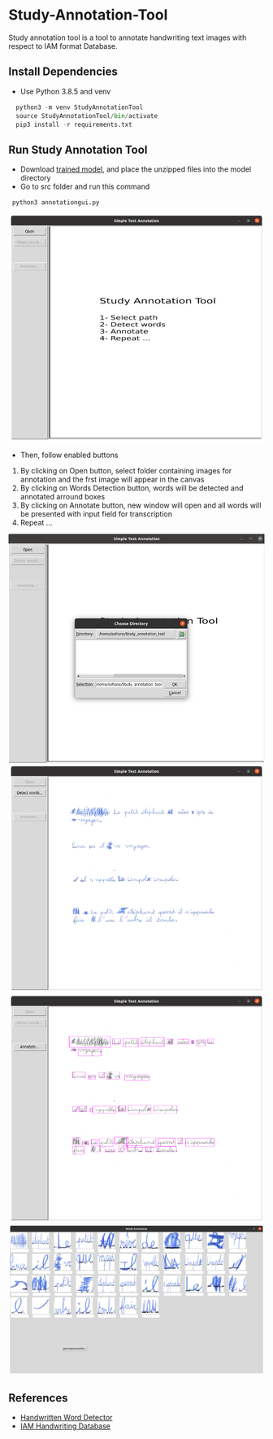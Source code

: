 # Study-Annotation-Tool
Study annotation tool is a tool to annotate handwriting text images with respect to IAM format Database. 

## Install Dependencies
* Use Python 3.8.5 and venv

```python
  python3 -m venv StudyAnnotationTool
  source StudyAnnotationTool/bin/activate
  pip3 install -r requirements.txt
 ```

## Run Study Annotation Tool
* Download [trained model](https://www.dropbox.com/s/mqhco2q67ovpfjq/model.zip?dl=1), and place the unzipped files into the model directory
* Go to src folder and run this command

```python
 python3 annotationgui.py
```

![screen1](/images/screen1.png)

* Then, follow enabled buttons
1. By clicking on Open button, select folder containing images for annotation and the frst image will appear in the canvas
2. By clicking on Words Detection button, words will be detected and annotated arround boxes
3. By clicking on Annotate button, new window will open and all words will be presented with input field for transcription 
4. Repeat ...

![screen1](/images/screen2.png)
![screen1](/images/screen3.png)
![screen1](/images/screen4.png)
![screen1](/images/screen5.png)


## References
* [Handwritten Word Detector](https://github.com/githubharald/WordDetectorNN) 
* [IAM Handwriting Database](https://fki.tic.heia-fr.ch/databases/iam-handwriting-database)
